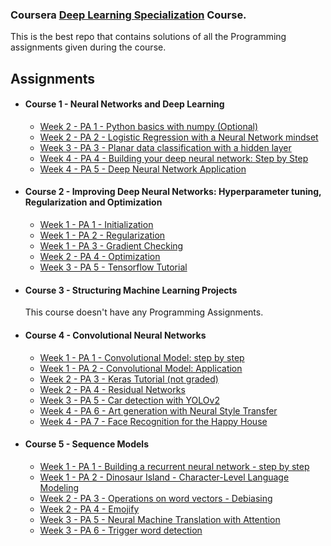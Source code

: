 ### Coursera [Deep Learning Specialization](https://www.coursera.org/specializations/deep-learning) Course.

This is the best repo that contains solutions of all the Programming assignments given during the course.

## Assignments
- #### Course 1 - Neural Networks and Deep Learning
	- [Week 2 - PA 1 - Python basics with numpy (Optional) ](https://github.com/abhijais04/Deep-Learning-Coursera/blob/master/Neural%20Networks%20And%20Deep%20Learning/Week2/Python%2BBasics%2BWith%2BNumpy%2Bv3.ipynb)
	- [Week 2 - PA 2 - Logistic Regression with a Neural Network mindset](https://github.com/abhijais04/Deep-Learning-Coursera/blob/master/Neural%20Networks%20And%20Deep%20Learning/Week2/Logistic%2BRegression%2Bwith%2Ba%2BNeural%2BNetwork%2Bmindset%2Bv5.ipynb) 
	- [Week 3 - PA 3 - Planar data classification with a hidden layer](https://github.com/abhijais04/Deep-Learning-Coursera/blob/master/Neural%20Networks%20And%20Deep%20Learning/Week3/Planar%2Bdata%2Bclassification%2Bwith%2Bone%2Bhidden%2Blayer%2Bv5.ipynb)
	- [Week 4 - PA 4 - Building your deep neural network: Step by Step](https://github.com/abhijais04/Deep-Learning-Coursera/blob/master/Neural%20Networks%20And%20Deep%20Learning/Week4/Building%2Byour%2BDeep%2BNeural%2BNetwork%2B-%2BStep%2Bby%2BStep%2Bv8.ipynb)
	- [Week 4 - PA 5 - Deep Neural Network Application](https://github.com/abhijais04/Deep-Learning-Coursera/blob/master/Neural%20Networks%20And%20Deep%20Learning/Week4/Deep%2BNeural%2BNetwork%2B-%2BApplication%2Bv8.ipynb)

- #### Course 2 - Improving Deep Neural Networks: Hyperparameter tuning, Regularization and Optimization
	- [Week 1 - PA 1 - Initialization](https://github.com/abhijais04/Deep-Learning-Coursera/blob/master/Improving%20Deep%20Neural%20Networks:%20Hyperparameter%20tuning%2C%20Regularization%20and%20Optimization/Week1/Initialization.ipynb)
	- [Week 1 - PA 2 - Regularization](https://github.com/abhijais04/Deep-Learning-Coursera/blob/master/Improving%20Deep%20Neural%20Networks:%20Hyperparameter%20tuning%2C%20Regularization%20and%20Optimization/Week1/Regularization%2B-%2Bv2.ipynb)
	- [Week 1 - PA 3 - Gradient Checking](https://github.com/abhijais04/Deep-Learning-Coursera/blob/master/Improving%20Deep%20Neural%20Networks:%20Hyperparameter%20tuning%2C%20Regularization%20and%20Optimization/Week1/Gradient%2BChecking%2Bv1.ipynb)
	- [Week 2 - PA 4 - Optimization](https://github.com/abhijais04/Deep-Learning-Coursera/blob/master/Improving%20Deep%20Neural%20Networks:%20Hyperparameter%20tuning%2C%20Regularization%20and%20Optimization/Week2/Optimization%2Bmethods.ipynb)
	- [Week 3 - PA 5 - Tensorflow Tutorial](https://github.com/abhijais04/Deep-Learning-Coursera/blob/master/Improving%20Deep%20Neural%20Networks:%20Hyperparameter%20tuning%2C%20Regularization%20and%20Optimization/week3/Tensorflow%2BTutorial.ipynb)
- #### Course 3 - Structuring Machine Learning Projects
	This course doesn't have any Programming Assignments.
- #### Course 4 - Convolutional Neural Networks
	- [Week 1 - PA 1 - Convolutional Model: step by step](https://github.com/abhijais04/Deep-Learning-Coursera/blob/master/Convolutional%20Neural%20Networks/week1/Convolution%2Bmodel%2B-%2BStep%2Bby%2BStep%2B-%2Bv2.ipynb)
	- [Week 1 - PA 2 - Convolutional Model: Application](https://github.com/abhijais04/Deep-Learning-Coursera/blob/master/Convolutional%20Neural%20Networks/week1/Convolution%2Bmodel%2B-%2BApplication%2B-%2Bv1.ipynb)
	- [Week 2 - PA 3 - Keras Tutorial (not graded)](https://github.com/abhijais04/Deep-Learning-Coursera/blob/master/Convolutional%20Neural%20Networks/week2/Keras%2B-%2BTutorial%2B-%2BHappy%2BHouse%2Bv2.ipynb)
	- [Week 2 - PA 4 - Residual Networks](https://github.com/abhijais04/Deep-Learning-Coursera/blob/master/Convolutional%20Neural%20Networks/week2/Residual%2BNetworks%2B-%2Bv2.ipynb)
	- [Week 3 - PA 5 - Car detection with YOLOv2](https://github.com/abhijais04/Deep-Learning-Coursera/blob/master/Convolutional%20Neural%20Networks/week3/Autonomous%2Bdriving%2Bapplication%2B-%2BCar%2Bdetection%2B-%2Bv3.ipynb)
	- [Week 4 - PA 6 - Art generation with Neural Style Transfer](https://github.com/abhijais04/Deep-Learning-Coursera/blob/master/Convolutional%20Neural%20Networks/week4/Art%2BGeneration%2Bwith%2BNeural%2BStyle%2BTransfer%2B-%2Bv2.ipynb)
	- [Week 4 - PA 7 - Face Recognition for the Happy House](https://github.com/abhijais04/Deep-Learning-Coursera/blob/master/Convolutional%20Neural%20Networks/week4/Face%2BRecognition%2Bfor%2Bthe%2BHappy%2BHouse%2B-%2Bv3.ipynb)

- #### Course 5 - Sequence Models
	- [Week 1 - PA 1 - Building a recurrent neural network - step by step](https://github.com/abhijais04/Deep-Learning-Coursera/blob/master/Sequence%20Models/week1/Building%2Ba%2BRecurrent%2BNeural%2BNetwork%2B-%2BStep%2Bby%2BStep%2B-%2Bv3.ipynb)
	- [Week 1 - PA 2 - Dinosaur Island - Character-Level Language Modeling](https://github.com/abhijais04/Deep-Learning-Coursera/blob/master/Sequence%20Models/week1/Dinosaurus%2BIsland%2B--%2BCharacter%2Blevel%2Blanguage%2Bmodel%2Bfinal%2B-%2Bv3.ipynb)
	- [Week 2 - PA 3 - Operations on word vectors - Debiasing](https://github.com/abhijais04/Deep-Learning-Coursera/blob/master/Sequence%20Models/week2/Operations%2Bon%2Bword%2Bvectors%2B-%2Bv2.ipynb)
	- [Week 2 - PA 4 - Emojify](https://github.com/abhijais04/Deep-Learning-Coursera/blob/master/Sequence%20Models/week2/Emojify%2B-%2Bv2.ipynb)
	- [Week 3 - PA 5 - Neural Machine Translation with Attention](https://github.com/abhijais04/Deep-Learning-Coursera/blob/master/Sequence%20Models/week3/Neural%2Bmachine%2Btranslation%2Bwith%2Battention%2B-%2Bv4.ipynb)
	- [Week 3 - PA 6 - Trigger word detection](https://github.com/abhijais04/Deep-Learning-Coursera/blob/master/Sequence%20Models/week3/Trigger%2Bword%2Bdetection%2B-%2Bv1.ipynb)
